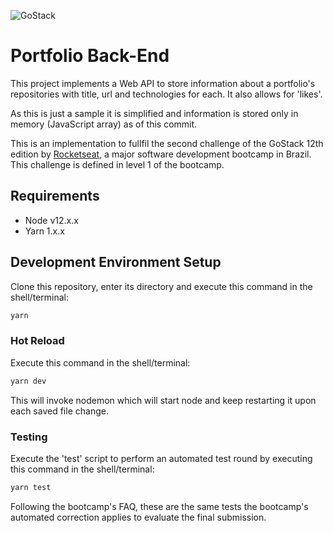 ![GoStack](https://storage.googleapis.com/golden-wind/bootcamp-gostack/header-desafios.png)

# Portfolio Back-End

This project implements a Web API to store information about a portfolio's repositories with title, url and technologies for each. It also allows for 'likes'.

As this is just a sample it is simplified and information is stored only in memory (JavaScript array) as of this commit.

This is an implementation to fullfil the second challenge of the GoStack 12th edition by [Rocketseat](https://rocketseat.com.br/), a major software development bootcamp in Brazil. This challenge is defined in level 1 of the bootcamp.

## Requirements

* Node v12.x.x
* Yarn 1.x.x

## Development Environment Setup

Clone this repository, enter its directory and execute this command in the shell/terminal:

```bash
yarn
```

### Hot Reload

Execute this command in the shell/terminal:

```bash
yarn dev
```

This will invoke nodemon which will start node and keep restarting it upon each saved file change.

### Testing

Execute the 'test' script to perform an automated test round by executing this command in the shell/terminal:

```bash
yarn test
```

Following the bootcamp's FAQ, these are the same tests the bootcamp's automated correction applies to evaluate the final submission.
